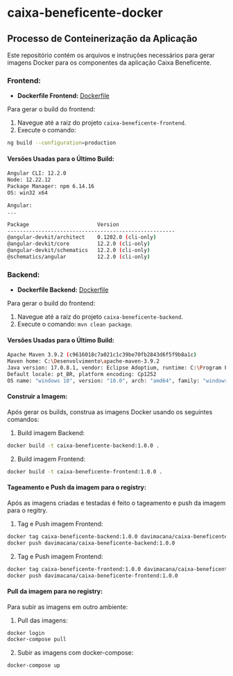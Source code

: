 # caixa-beneficente-docker

## Processo de Conteinerização da Aplicação

Este repositório contém os arquivos e instruções necessários para gerar imagens Docker para os componentes da aplicação Caixa Beneficente.

### Frontend:

- **Dockerfile Frontend:** [Dockerfile](https://github.com/davimacana/caixa-beneficente-frontend/blob/feature/container-docker/Dockerfile)

Para gerar o build do frontend:
1. Navegue até a raiz do projeto `caixa-beneficente-frontend`.
2. Execute o comando:
```bash
ng build --configuration=production

```

#### Versões Usadas para o Último Build:

```bash
Angular CLI: 12.2.0
Node: 12.22.12
Package Manager: npm 6.14.16
OS: win32 x64

Angular:
...

Package                      Version
------------------------------------------------------
@angular-devkit/architect    0.1202.0 (cli-only)
@angular-devkit/core         12.2.0 (cli-only)
@angular-devkit/schematics   12.2.0 (cli-only)
@schematics/angular          12.2.0 (cli-only)
```

### Backend:

- **Dockerfile Backend:** [Dockerfile](https://github.com/davimacana/caixa-beneficente-backend/blob/feature/container-docker/Dockerfile)

Para gerar o build do frontend:
1. Navegue até a raiz do projeto `caixa-beneficente-backend`.
2. Execute o comando: `mvn clean package`.

#### Versões Usadas para o Último Build:

```bash
Apache Maven 3.9.2 (c9616018c7a021c1c39be70fb2843d6f5f9b8a1c)
Maven home: C:\Desenvolvimento\apache-maven-3.9.2
Java version: 17.0.8.1, vendor: Eclipse Adoptium, runtime: C:\Program Files\Java\Eclipse Adoptium\jdk-17.0.8.101-hotspot
Default locale: pt_BR, platform encoding: Cp1252
OS name: "windows 10", version: "10.0", arch: "amd64", family: "windows"
```

#### Construir a Imagem:
Após gerar os builds, construa as imagens Docker usando os seguintes comandos:
1. Build imagem Backend:
```bash
docker build -t caixa-beneficente-backend:1.0.0 .
```

2. Build imagem Frontend:
```bash
docker build -t caixa-beneficente-frontend:1.0.0 .
```

#### Tageamento e Push da imagem para o registry:
Após as imagens criadas e testadas é feito o tageamento e push da imagem para o regitry.
1. Tag e Push imagem Frontend:
```bash
docker tag caixa-beneficente-backend:1.0.0 davimacana/caixa-beneficente-backend:1.0.0
docker push davimacana/caixa-beneficente-backend:1.0.0
```
2. Tag e Push imagem Frontend:
```bash
docker tag caixa-beneficente-frontend:1.0.0 davimacana/caixa-beneficente-frontend:1.0.0
docker push davimacana/caixa-beneficente-frontend:1.0.0
```

#### Pull da imagem para no registry:
Para subir as imagens em outro ambiente:
1. Pull das imagens:
```bash
docker login
docker-compose pull
```
2. Subir as imagens com docker-compose:
```bash
docker-compose up
```

